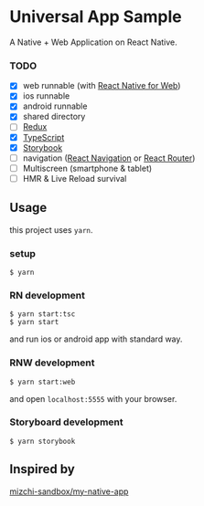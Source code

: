 Universal App Sample
==========

A Native + Web Application on React Native.

### TODO

* [x] web runnable (with [React Native for Web](https://github.com/necolas/react-native-web))
* [x] ios runnable
* [x] android runnable
* [x] shared directory
* [ ] [Redux](http://redux.js.org/)
* [x] [TypeScript](https://www.typescriptlang.org/)
* [x] [Storybook](https://storybook.js.org/)
* [ ] navigation ([React Navigation](https://reactnavigation.org/) or [React Router](https://reacttraining.com/react-router/))
* [ ] Multiscreen (smartphone & tablet)
* [ ] HMR & Live Reload survival

Usage
----------

this project uses `yarn`.

### setup

```
$ yarn
```

### RN development

```
$ yarn start:tsc
$ yarn start
```

and run ios or android app with standard way.

### RNW development

```
$ yarn start:web
```

and open `localhost:5555` with your browser.

### Storyboard development

```
$ yarn storybook
```

Inspired by
----------

[mizchi-sandbox/my-native-app](https://github.com/mizchi-sandbox/my-native-app)
